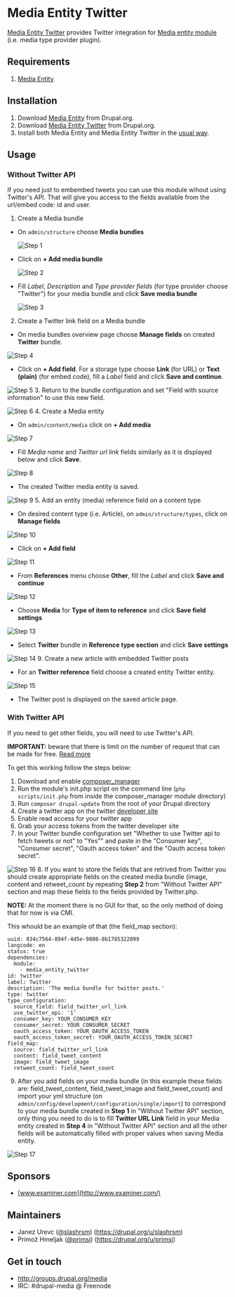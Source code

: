# Media Entity Twitter

[Media Entity Twitter](https://www.drupal.org/project/media_entity_twitter) provides Twitter integration for [Media entity module](https://www.drupal.org/project/media_entity) (i.e. media type provider plugin).

## Requirements

1. [Media Entity](https://www.drupal.org/project/media_entity)

## Installation

1. Download [Media Entity](https://www.drupal.org/node/2099473/release) from Drupal.org.
2. Download [Media Entity Twitter](https://www.drupal.org/node/2352799/release) from Drupal.org.
3. Install both Media Entity and Media Entity Twitter in the [usual way](https://www.drupal.org/documentation/install/modules-themes/modules-8).

## Usage

### Without Twitter API

If you need just to embembed tweets you can use this module wihout using Twitter's API. That will give you access to the fields available from the url/embed code: id and user.

1. Create a Media bundle
  * On `admin/structure` choose **Media bundles**

    ![Step 1](images/twitter/step_1.png)
  * Click on **+ Add media bundle**
  
    ![Step 2](images/twitter/step_2.png)
  * Fill *Label*, *Description* and *Type provider fields* (for type provider choose "Twitter") for your media bundle and click **Save media bundle**
  
    ![Step 3](images/twitter/step_3.png)
2. Create a Twitter link field on a Media bundle
  * On media bundles overview page choose **Manage fields** on created **Twitter** bundle.
  
   ![Step 4](images/twitter/step_4.png)
  * Click on **+ Add field**. For a storage type choose **Link** (for URL) or **Text (plain)** (for embed code), fill a *Label* field and click **Save and continue**.
  
   ![Step 5](images/twitter/step_5.png)
3. Return to the bundle configuration and set "Field with source information" to use this new field.

   ![Step 6](images/twitter/step_6.png)
4. Create a Media entity
  * On `admin/content/media` click on **+ Add media**
  
   ![Step 7](images/twitter/step_7.png)
  * Fill *Media name* and *Twitter url link* fields similarly as it is displayed below and click **Save**.
  
   ![Step 8](images/twitter/step_8.png)
  * The created Twitter media entity is saved.
  
   ![Step 9](images/twitter/step_9.png)
5. Add an entity (media) reference field on a content type
  * On desired content type (i.e. Article), on `admin/structure/types`, click on **Manage fields**
  
   ![Step 10](images/twitter/step_10.png)
  * Click on **+ Add field**
  
   ![Step 11](images/twitter/step_11.png)
  * From **References** menu choose **Other**, fill the *Label* and click **Save and continue**
  
   ![Step 12](images/twitter/step_12.png)
  * Choose **Media** for **Type of item to reference** and click **Save field settings**
  
   ![Step 13](images/twitter/step_13.png)
  * Select **Twitter** bundle in **Reference type section** and click **Save settings**
  
   ![Step 14](images/twitter/step_14.png)
9. Create a new article with embedded Twitter posts
  * For an **Twitter reference** field choose a created entity Twitter entity.
  
   ![Step 15](images/twitter/step_15.png)
  * The Twitter post is displayed on the saved article page.

### With Twitter API

If you need to get other fields, you will need to use Twitter's API. 

**IMPORTANT:** beware that there is limit on the number of request that can be made for free. [Read more](https://dev.twitter.com/rest/public)

To get this working follow the steps below:

1. Download and enable [composer_manager](https://www.drupal.org/project/composer_manager)
2. Run the module's init.php script on the command line (`php scripts/init.php` from inside the composer_manager module directory)
3. Run `composer drupal-update` from the root of your Drupal directory
4. Create a twitter app on the twitter [developer site](https://dev.twitter.com/apps/)
5. Enable read access for your twitter app
6. Grab your access tokens from the twitter developer site
7. In your Twitter bundle configuration set "Whether to use Twitter api to fetch tweets or not" to "Yes"" and paste in the "Consumer key", "Consumer secret", "Oauth access token" and the "Oauth access token secret".

  ![Step 16](images/twitter/step_16.png)
8. If you want to store the fields that are retrived from Twitter you should create appropriate fields on the created media bundle (image, content and retweet_count by repeating **Step 2** from "Without Twitter API" section and map these fields to the fields provided by Twitter.php.

**NOTE:** At the moment there is no GUI for that, so the only method of doing that for now is via CMI.

This whould be an example of that (the field_map section):

```
uuid: 834c7564-894f-4d5e-9808-8b1785322099
langcode: en
status: true
dependencies:
  module:
    - media_entity_twitter
id: twitter
label: Twitter
description: 'The media bundle for twitter posts.'
type: twitter
type_configuration:
  source_field: field_twitter_url_link
  use_twitter_api: '1'
  consumer_key: YOUR_CONSUMER_KEY
  consumer_secret: YOUR_CONSUMER_SECRET
  oauth_access_token: YOUR_OAUTH_ACCESS_TOKEN
  oauth_access_token_secret: YOUR_OAUTH_ACCESS_TOKEN_SECRET
field_map:
  source: field_twitter_url_link
  content: field_tweet_content
  image: field_tweet_image
  retweet_count: field_tweet_count
```
9. After you add fields on your media bundle (in this example these fields are: field_tweet_content, field_tweet_image and field_tweet_count) and import your yml structure (on `admin/config/development/configuration/single/import`) to correspond to your media bundle created in **Step 1** in "Without Twitter API" section, only thing you need to do is to fill **Twitter URL Link** field in your Media entity created in **Step 4** in "Without Twitter API" section and all the other fields will be automatically filled with proper values when saving Media entity.

  ![Step 17](images/twitter/step_17.png)

## Sponsors

- [www.examiner.com](http://www.examiner.com/)

## Maintainers
- Janez Urevc ([@slashrsm](https://github.com/slashrsm)) (https://drupal.org/u/slashrsm)
- Primož Hmeljak ([@primsi](https://github.com/primsi)) (https://drupal.org/u/primsi)

## Get in touch
- http://groups.drupal.org/media
- IRC: #drupal-media @ Freenode
